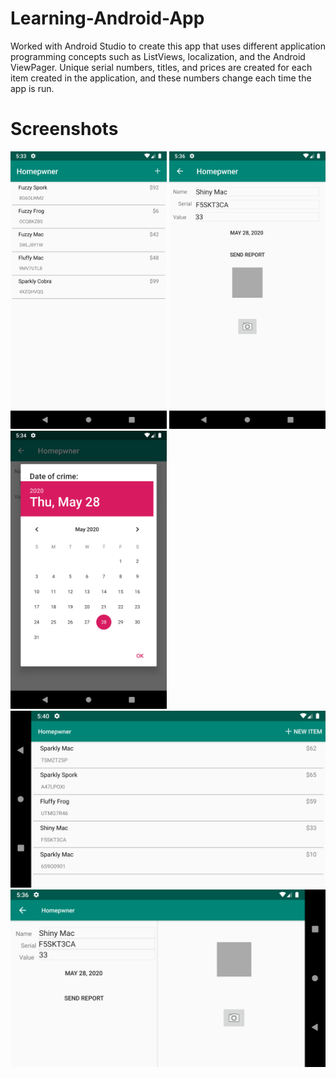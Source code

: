 # Learning-Android-App
Worked with Android Studio to create this app that uses different application programming concepts such as ListViews, localization, and the Android ViewPager. Unique serial numbers, titles, and prices are created for each item created in the application, and these numbers change each time the app is run.

# Screenshots
<img src="images/ss1.png" width="250">            <img src="images/ss3.png" width="250">            <img src="images/ss5.png" width="250"><img src="images/ss2.png" width="700">            <img src="images/ss4.png" width="700"> 
